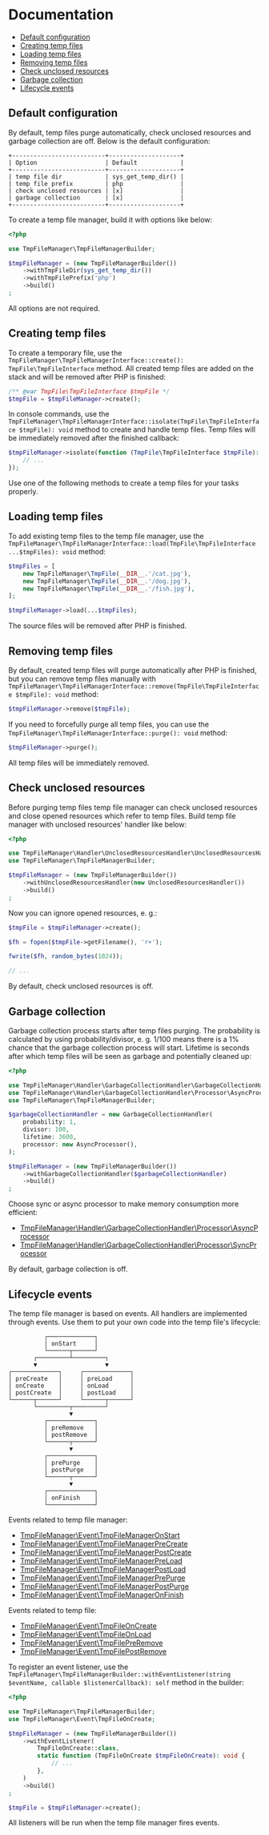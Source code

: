 # Documentation

- [Default configuration](#default-configuration)
- [Creating temp files](#creating-temp-files)
- [Loading temp files](#loading-temp-files)
- [Removing temp files](#removing-temp-files)
- [Check unclosed resources](#check-unclosed-resources)
- [Garbage collection](#garbage-collection)
- [Lifecycle events](#lifecycle-events)

## Default configuration

By default, temp files purge automatically, check unclosed resources and garbage collection are off. Below is the default configuration:

```text
+--------------------------+--------------------+
| Option                   | Default            |
+--------------------------+--------------------+
| temp file dir            | sys_get_temp_dir() |
| temp file prefix         | php                |
| check unclosed resources | [x]                |
| garbage collection       | [x]                |
+--------------------------+--------------------+
```

To create a temp file manager, build it with options like below:

```php
<?php

use TmpFileManager\TmpFileManagerBuilder;

$tmpFileManager = (new TmpFileManagerBuilder())
    ->withTmpFileDir(sys_get_temp_dir())
    ->withTmpFilePrefix('php')
    ->build()
;
```

All options are not required.

## Creating temp files

To create a temporary file, use the `TmpFileManager\TmpFileManagerInterface::create(): TmpFile\TmpFileInterface` method. All created temp files are added on the stack and will be removed after PHP is finished:

```php
/** @var TmpFile\TmpFileInterface $tmpFile */
$tmpFile = $tmpFileManager->create();
```

In console commands, use the `TmpFileManager\TmpFileManagerInterface::isolate(TmpFile\TmpFileInterface $tmpFile): void` method to create and handle temp files. Temp files will be immediately removed after the finished callback:
```php
$tmpFileManager->isolate(function (TmpFile\TmpFileInterface $tmpFile): void {
    // ...
});
```

Use one of the following methods to create a temp files for your tasks properly.

## Loading temp files

To add existing temp files to the temp file manager, use the `TmpFileManager\TmpFileManagerInterface::load(TmpFile\TmpFileInterface ...$tmpFiles): void` method:

```php
$tmpFiles = [
    new TmpFileManager\TmpFile(__DIR__.'/cat.jpg'),
    new TmpFileManager\TmpFile(__DIR__.'/dog.jpg'),
    new TmpFileManager\TmpFile(__DIR__.'/fish.jpg'),
];

$tmpFileManager->load(...$tmpFiles);
```

The source files will be removed after PHP is finished.

## Removing temp files

By default, created temp files will purge automatically after PHP is finished, but you can remove temp files manually with `TmpFileManager\TmpFileManagerInterface::remove(TmpFile\TmpFileInterface $tmpFile): void` method:

```php
$tmpFileManager->remove($tmpFile);
```

If you need to forcefully purge all temp files, you can use the `TmpFileManager\TmpFileManagerInterface::purge(): void` method:

```php
$tmpFileManager->purge();
```

All temp files will be immediately removed.

## Check unclosed resources

Before purging temp files temp file manager can check unclosed resources and close opened resources which refer to temp files. Build temp file manager with unclosed resources' handler like below:

```php
<?php

use TmpFileManager\Handler\UnclosedResourcesHandler\UnclosedResourcesHandler;
use TmpFileManager\TmpFileManagerBuilder;

$tmpFileManager = (new TmpFileManagerBuilder())
    ->withUnclosedResourcesHandler(new UnclosedResourcesHandler())
    ->build()
;
```

Now you can ignore opened resources, e. g.:

```php
$tmpFile = $tmpFileManager->create();

$fh = fopen($tmpFile->getFilename(), 'r+');

fwrite($fh, random_bytes(1024));

// ...
```

By default, check unclosed resources is off.

## Garbage collection

Garbage collection process starts after temp files purging. The probability is calculated by using probability/divisor, e. g. 1/100 means there is a 1% chance that the garbage collection process will start. Lifetime is seconds after which temp files will be seen as garbage and potentially cleaned up:

```php
<?php

use TmpFileManager\Handler\GarbageCollectionHandler\GarbageCollectionHandler;
use TmpFileManager\Handler\GarbageCollectionHandler\Processor\AsyncProcessor;
use TmpFileManager\TmpFileManagerBuilder;

$garbageCollectionHandler = new GarbageCollectionHandler(
    probability: 1,
    divisor: 100,
    lifetime: 3600,
    processor: new AsyncProcessor(),
);

$tmpFileManager = (new TmpFileManagerBuilder())
    ->withGarbageCollectionHandler($garbageCollectionHandler)
    ->build()
;
```

Choose sync or async processor to make memory consumption more efficient:

- [TmpFileManager\Handler\GarbageCollectionHandler\Processor\AsyncProcessor](../src/Handler/GarbageCollectionHandler/Processor/AsyncProcessor.php)
- [TmpFileManager\Handler\GarbageCollectionHandler\Processor\SyncProcessor](../src/Handler/GarbageCollectionHandler/Processor/SyncProcessor.php)

By default, garbage collection is off.

## Lifecycle events

The temp file manager is based on events. All handlers are implemented through events. Use them to put your own code into the temp file's lifecycle:

```text
          ┌─────────────┐
          │ onStart     │
          └──────┬──────┘
       ┌─────────┴─────────┐
       ▼                   ▼
┌─────────────┐     ┌─────────────┐
│ preCreate   │     │ preLoad     │
│ onCreate    │     │ onLoad      │
│ postCreate  │     │ postLoad    │
└──────┬──────┘     └──────┬──────┘
       └─────────┬─────────┘
                 ▼
          ┌─────────────┐
          │ preRemove   │
          │ postRemove  │
          └──────┬──────┘
                 ▼
          ┌─────────────┐
          │ prePurge    │
          │ postPurge   │
          └──────┬──────┘
                 ▼
          ┌─────────────┐
          │ onFinish    │
          └─────────────┘
```

Events related to temp file manager:

- [TmpFileManager\Event\TmpFileManagerOnStart](../src/Event/TmpFileManagerOnStart.php)
- [TmpFileManager\Event\TmpFileManagerPreCreate](../src/Event/TmpFileManagerPreCreate.php)
- [TmpFileManager\Event\TmpFileManagerPostCreate](../src/Event/TmpFileManagerPostCreate.php)
- [TmpFileManager\Event\TmpFileManagerPreLoad](../src/Event/TmpFileManagerPreLoad.php)
- [TmpFileManager\Event\TmpFileManagerPostLoad](../src/Event/TmpFileManagerPostLoad.php)
- [TmpFileManager\Event\TmpFileManagerPrePurge](../src/Event/TmpFileManagerPrePurge.php)
- [TmpFileManager\Event\TmpFileManagerPostPurge](../src/Event/TmpFileManagerPostPurge.php)
- [TmpFileManager\Event\TmpFileManagerOnFinish](../src/Event/TmpFileManagerOnFinish.php)

Events related to temp file:

- [TmpFileManager\Event\TmpFileOnCreate](../src/Event/TmpFileOnCreate.php)
- [TmpFileManager\Event\TmpFileOnLoad](../src/Event/TmpFileOnLoad.php)
- [TmpFileManager\Event\TmpFilePreRemove](../src/Event/TmpFilePreRemove.php)
- [TmpFileManager\Event\TmpFilePostRemove](../src/Event/TmpFilePostRemove.php)

To register an event listener, use the `TmpFileManager\TmpFileManagerBuilder::withEventListener(string $eventName, callable $listenerCallback): self` method in the builder:

```php
<?php

use TmpFileManager\TmpFileManagerBuilder;
use TmpFileManager\Event\TmpFileOnCreate;

$tmpFileManager = (new TmpFileManagerBuilder())
    ->withEventListener(
        TmpFileOnCreate::class,
        static function (TmpFileOnCreate $tmpFileOnCreate): void {
            // ...
        },
    )
    ->build()
;

$tmpFile = $tmpFileManager->create();
```

All listeners will be run when the temp file manager fires events.
